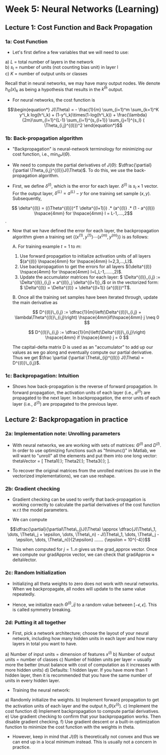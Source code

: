 # Week 5: Neural Networks (Learning)

## Lecture 1: Cost Function and Back Propagation

### 1a: Cost Function

* Let's first define a few variables that we will need to use:

a) $L$ = total number of layers in the network  
b) $s_l$ = number of units (not counting bias unit) in layer l  
c) $K$ = number of output units or classes  

Recall that in neural networks, we may have many output nodes. We denote $h_\Theta(x)_k$ as being a hypothesis that results in the $k^{th}$ output. 

* For neural networks, the cost function is

$$\begin{equation*}
J(\Theta) = - \frac{1}{m} \sum_{i=1}^m \sum_{k=1}^K y^i_k log(h^i_k) + (1-y^i_k)\times(1-log(h^i_k)) + \frac{\lambda}{2m}\sum_{l=1}^{L-1} \sum_{i=1}^{s_{l+1}} \sum_{j=1}^{s_l} ( \Theta_{i,j}^{(l)})^2  \end{equation*}$$

### 1b: Back-propagation algorithm

* "Backpropagation" is neural-network terminology for minimizing our cost function, i.e., $\min_\Theta J(\Theta)$.

* We need to compute the partial derivatives of $J(\Theta)$: $\dfrac{\partial}{\partial \Theta_{i,j}^{(l)}}J(\Theta)$. To do this, we use the back-propagation algorithm.

* First, we define $\delta^{(l)}$, which is the error for each layer. $\delta^{(l)}$ is $s_l \times 1$ vector. For the output layer, $\delta^{(L)} = a^{(L)} - y$ for one training set sample $(x,y)$. Subsequently, 

$$ \delta^{(l)} = ((\Theta^{(l)})^T \delta^{(l+1)}) .* (a^{(l)} .* (1 - a^{(l)}) \hspace{4mm} for \hspace{4mm} l = L-1,....,2$$.

* Now that we have defined the error for each layer, the backpropagation algorithm given a training set $\lbrace (x^{(1)}, y^{(1)}) \cdots (x^{(m)}, y^{(m)})\rbrace$ is as follows:

    A. For training example $t = 1$ to $m$:

    1. Use forward propagation to initialize activation units of all layers $(a^{(l)} \hspace{4mm} for \hspace{4mm} l=2,3,…,L)$.
    2. Use backpropagation to get the errors for all layers $(\delta^{(l)} \hspace{4mm} for \hspace{4mm} l=L,L-1,......,2)$.
    3. Update the accumulator matrices for each layer: $ \Delta^{(l)}\_{i,j} := \Delta^{(l)}\_{i,j} + a^{(l)}\_j \delta^{(l+1)}\_i$ or in the vectorized form: $ \Delta^{(l)} = \Delta^{(l)} + \delta^{(l+1)} (a^{(l)})^T$.
    
    B. Once all the training set samples have been iterated through, update the main derivative as 
    
    $$
    D^{(l)}\_{i,j} := \dfrac{1}{m}\left(\Delta^{(l)}\_{i,j} + \lambda\Theta^{(l)}\_{i,j}\right) \hspace{4mm}if\hspace{4mm} j \neq 0
    $$
    
    $$
    D^{(l)}\_{i,j} := \dfrac{1}{m}\left(\Delta^{(l)}\_{i,j}\right) \hspace{4mm} if \hspace{4mm} j = 0
    $$
    
    The capital-delta matrix D is used as an "accumulator" to add up our values as we go along and eventually compute our partial derivative. Thus we get $\frac \partial {\partial \Theta\_{ij}^{(l)}} J(\Theta) = D^{(l)}\_{i,j}$.
    
### 1c: Backpropagation: Intuition

* Shows how back-propagation is the reverse of forward propagation. In forward propagation, the activation units of each layer (i.e., $a^{(l)}$) are propagated to the next layer. In backpropagation, the error units of each layer (i.e., $\delta^{(l)}$) are propagated to the previous layer.

## Lecture 2: Backpropagation in practice

### 2a: Implementation note: Unrolling parameters

* With neural networks, we are working with sets of matrices: $\Theta^{(l)}$ and $D^{(l)}$. In order to use optimizing functions such as "fminunc()" in Matlab, we will want to "unroll" all the elements and put them into one long vector: thetaVector = [ Theta1(:); Theta2(:); Theta3(:); ]. 

* To recover the original matrices from the unrolled matrices (to use in the vectorized implementations), we can use reshape.

### 2b: Gradient checking

* Gradient checking can be used to verify that back-propagation is working correctly to calculate the partial derivatives of the cost function w.r.t the model parameters.

* We can compute

$$\dfrac{\partial}{\partial\Theta\_j}J(\Theta) \approx \dfrac{J(\Theta\_1, \dots, \Theta\_j + \epsilon, \dots, \Theta\_n) - J(\Theta\_1, \dots, \Theta\_j - \epsilon, \dots, \Theta\_n)}{2\epsilon} ....... {\epsilon = 10^{-4}}$$

* This when computed for $j = 1..n$ gives us the grad_approx vector. Once we compute our gradApprox vector, we can check that gradApprox ≈ deltaVector.


### 2c: Random Initialization

* Initializing all theta weights to zero does not work with neural networks. When we backpropagate, all nodes will update to the same value repeatedly.

* Hence, we initialize each $\Theta^{(l)}\_{ij}$ to a random value between $[-\epsilon,\epsilon]$. This is called symmetry breaking.

### 2d: Putting it all together

* First, pick a network architecture; choose the layout of your neural network, including how many hidden units in each layer and how many layers in total you want to have.

a) Number of input units = dimension of features $x^{(i)}$
b) Number of output units = number of classes
c) Number of hidden units per layer = usually more the better (must balance with cost of computation as it increases with more hidden units)
d) Defaults: 1 hidden layer. If you have more than 1 hidden layer, then it is recommended that you have the same number of units in every hidden layer.

* Training the neural network:

a) Randomly initialize the weights.
b) Implement forward propagation to get the activation units of each layer and the output $h\_\Theta (x^{(i)})$.
c) Implement the cost function
d) Implement backpropagation to compute partial derivatives.
e) Use gradient checking to confirm that your backpropagation works. Then disable gradient checking.
f) Use gradient descent or a built-in optimization function to minimize the cost function with the weights in theta.

* However, keep in mind that $J(\Theta)$ is theoretically not convex and thus we can end up in a local minimum instead. This is usually not a concern in practice.